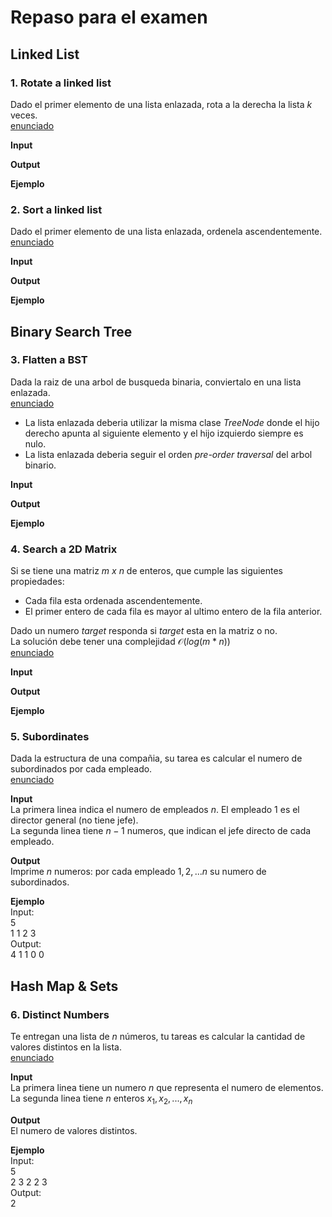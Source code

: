 # Repaso para el examen

## Linked List

### 1. Rotate a linked list
Dado el primer elemento de una lista enlazada, rota a la derecha la lista $k$ veces.<br/>
[enunciado](https://leetcode.com/problems/rotate-list)

**Input**<br/>

**Output**<br/>

**Ejemplo**<br/>

### 2. Sort a linked list
Dado el primer elemento de una lista enlazada, ordenela ascendentemente.<br/> 
[enunciado](https://leetcode.com/problems/sort-list)

**Input**<br/>

**Output**<br/>

**Ejemplo**<br/>

## Binary Search Tree

### 3. Flatten a BST
Dada la raiz de una arbol de busqueda binaria, conviertalo en una lista enlazada.<br/>
[enunciado](https://leetcode.com/problems/flatten-binary-tree-to-linked-list)

+ La lista enlazada deberia utilizar la misma clase _TreeNode_ donde el hijo derecho apunta al siguiente elemento y el hijo izquierdo siempre es nulo.
+ La lista enlazada deberia seguir el orden _pre-order traversal_ del arbol binario.

**Input**<br/>

**Output**<br/>

**Ejemplo**<br/>

### 4. Search a 2D Matrix
Si se tiene una matriz $m\ x\ n$ de enteros, que cumple las siguientes propiedades:

+ Cada fila esta ordenada ascendentemente.
+ El primer entero de cada fila es mayor al ultimo entero de la fila anterior.

Dado un numero $target$ responda si $target$ esta en la matriz o no.<br/>
La solución debe tener una complejidad $\mathcal{O}(log(m*n))$<br/>
[enunciado](https://leetcode.com/problems/search-a-2d-matrix)

**Input**<br/>

**Output**<br/>

**Ejemplo**<br/>

### 5. Subordinates
Dada la estructura de una compañia, su tarea es calcular el numero de subordinados por cada empleado.<br/>
[enunciado](https://cses.fi/problemset/task/1674)

**Input**<br/>
La primera linea indica el numero de empleados $n$. El empleado 1 es el director general (no tiene jefe).<br/>
La segunda linea tiene $n-1$ numeros, que indican el jefe directo de cada empleado.

**Output**<br/>
Imprime $n$ numeros: por cada empleado $1,2,...n$ su numero de subordinados.

**Ejemplo**<br/>
Input:<br/>
5<br/>
1 1 2 3<br/>
Output:<br/>
4 1 1 0 0

## Hash Map & Sets

### 6. Distinct Numbers 
Te entregan una lista de $n$ números, tu tareas es calcular la cantidad de valores distintos en la lista.<br/>
[enunciado](https://cses.fi/problemset/task/1621)

**Input**<br/>
La primera linea tiene un numero $n$ que representa el numero de elementos.<br/>
La segunda linea tiene $n$ enteros $x_1,x_2,...,x_n$

**Output**<br/>
El numero de valores distintos.

**Ejemplo**<br/>
Input:<br/>
5<br/>
2 3 2 2 3<br/>
Output:<br/>
2
